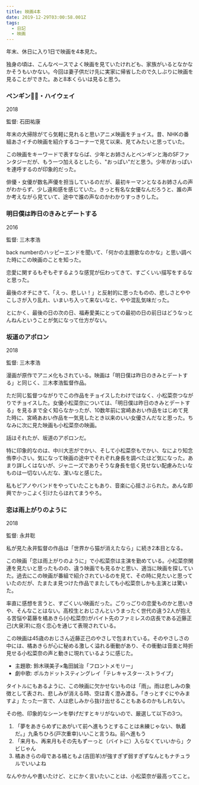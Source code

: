 ```yaml
---
title: 映画4本
date: 2019-12-29T03:00:58.001Z
tags:
  - 日記
  - 映画
---
```

年末、休日に入り1日で映画を4本見た。

独身の頃は、こんなペースでよく映画を見ていたけれども、家族がいるとなかなかそうもいかない。今回は妻子供だけ先に実家に帰省したので久しぶりに映画を見ることができた。あと8本くらいは見ると思う。

### ペンギン・ハイウェイ

2018

監督: 石田祐康

年末の大掃除がてら気軽に見れると思いアニメ映画をチョイス。昔、NHKの番組あさイチの映画を紹介するコーナーで見て以来、見てみたいと思っていた。

この映画をキーワードで表すならば、少年とお姉さんとペンギンと海のSFファンタジーだが、もう一つ加えるとしたら、"おっぱい"だと思う。少年がおっぱいを連呼するのが印象的だった。

俳優・女優が数名声優を担当しているのだが、最初キーマンとなるお姉さんの声がわからず、少し違和感を感じていた。きっと有名な女優なんだろうと、誰の声か考えながら見ていて、途中で誰の声なのかわかりすっきりした。

### 明日僕は昨日のきみとデートする

2016

監督: 三木孝浩

back numberのハッピーエンドを聞いて、「何かの主題歌なのかな」と思い調べた時にこの映画のことを知った。

恋愛に関するもぞもぞするような感覚が伝わってきて、すごくいい描写をするなと思った。

最後のオチにきて、「えっ、悲しい！」と反射的に思ったものの、悲しさとややこしさが入り乱れ、いまいち入って来ないなと、やや混乱気味だった。

とにかく、最後の日の次の日、福寿愛美にとっての最初の日の前日はどうなっとんねんということが気になって仕方がない。

### 坂道のアポロン

2018

監督:  三木孝浩

漫画が原作でアニメ化もされている。映画は「明日僕は昨日のきみとデートする」と同じく、三木孝浩監督作品。

ただ同じ監督つながりでこの作品をチョイスしたわけではなく、小松菜奈つながりでチョイスした。女優小松菜奈については、「明日僕は昨日のきみとデートする」を見るまで全く知らなかったが、10数年前に宮崎あおい作品をはじめて見た時に、宮崎あおい作品を一気見したとき以来のいい女優さんだなと思った。ちなみに次に見た映画も小松菜奈の映画。

話はそれたが、坂道のアポロンだ。

特に印象的なのは、中川大志がでかい、そして小松菜奈もでかい、なにより知念侑李小さい。気になって映画の途中でそれぞれ身長を調べたほど気になった。あまり詳しくはないが、ジャニーズでありそうな身長を低く見せない配慮みたいなものは一切ないんだな、潔いなと感じた。

私もピアノやバンドをやっていたこともあり、音楽に心揺さぶられた。あんな即興でかっこよく引けたらほれてまうやろ。

### 恋は雨上がりのように

2018

監督: 永井聡

私が見た永井監督の作品は「世界から猫が消えたなら」に続き2本目となる。

この映画「恋は雨上がりのように」で小松菜奈は主演を勤めている。小松菜奈関連を見たいと思ったものの、違う映画でも見るかと思い、適当に映画を探していた。過去にこの映画が番組で紹介されているのを見て、その時に見たいと思っていたのだが、たまたま見つけた作品でまたしても小松菜奈しかも主演とは驚いた。

率直に感想を言うと、すごくいい映画だった。ごりっごりの恋愛ものかと思いきや、そんなことはない。高校生とおじさんというまったく世代の違う2人が抱える苦悩や葛藤を橘あきら(小松菜奈)がバイト先のファミレスの店長である近藤正己(大泉洋)に抱く恋心を通じて表現されている。

この映画は45歳のおじさん近藤正己のやさしで包まれている。そのやさしさの中には、橘あきらが心に秘める激しく溢れる衝動があり、その衝動は音楽と時折見せる小松菜奈の声と動きに現れているように感じた。

* 主題歌: 鈴木瑛美子×亀田誠治「フロントメモリー」
* 劇中歌: ポルカドットスティングレイ「テレキャスター･ストライプ」

タイトルにもあるように、この映画に欠かせないものは「雨」。雨は悲しみの象徴として表され、悲しみが消える時、空は青く澄み渡る。「きっとすぐにやみますよ」たった一言で、人は悲しみから抜け出せることもあるのかもしれない。

その他、印象的なシーンを挙げだすとキリがないので、厳選して以下の3つ。

1. 「夢をあきらめずにあがいて前へ進もうとすることは未練じゃない、執着だ。」九条ちひろ(戸次重幸)いいこと言うね。前へ進もう
2. 「来月も、再来月もその先もずーっと（バイトに）入らなくていいから」クビじゃん
3. 橘あきらの母である橘ともよ(吉田羊)が強すぎず弱すぎずなんともナチュラルでいいよね

なんやかんや書いたけど、とにかく言いたいことは、小松菜奈が最高ってこと。
